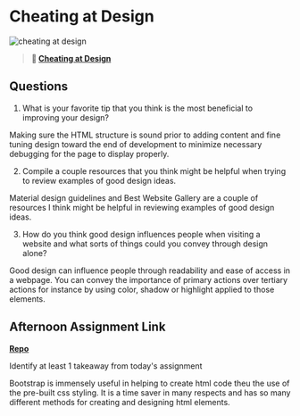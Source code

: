 # Cheating at Design

![cheating at design](https://bcw.blob.core.windows.net/public/img/courses/5247609446691139)

> **📖 [Cheating at Design](https://codeworksacademy.com/fs-student-guide/resources/wk1/04-Cheating-at-Design)**

## Questions

1. What is your favorite tip that you think is the most beneficial to improving your design?

Making sure the HTML structure is sound prior to adding content and fine tuning design toward the end of development to minimize necessary debugging for the page to display properly.

2. Compile a couple resources that you think might be helpful when trying to review examples of good design ideas.

Material design guidelines and Best Website Gallery are a couple of resources I think might be helpful in reviewing examples of good design ideas.

3. How do you think good design influences people when visiting a website and what sorts of things could you convey through design alone?

Good design can influence people through readability and ease of access in a webpage. You can convey the importance of primary actions over tertiary actions for instance by using color, shadow or highlight applied to those elements.

## Afternoon Assignment Link

**[Repo](https://github.com/ScottTLyman/clonesite)**

Identify at least 1 takeaway from today's assignment

Bootstrap is immensely useful in helping to create html code theu the use of the pre-built css styling.  It is a time saver in many respects and has so many different methods for creating and designing html elements.
